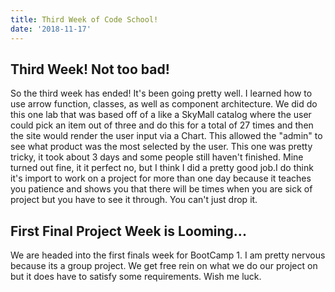 ```yaml
---
title: Third Week of Code School!
date: '2018-11-17'
---
```


## Third Week! Not too bad!
So the third week has ended! It's been going pretty well. I learned how to use arrow function, classes, as well as component architecture. We did do this one lab that was based off of a like a SkyMall catalog where the user could pick an item out of three and do this for a total of 27 times and then the site would render the user input via a Chart. This allowed the "admin" to see what product was the most selected by the user. This one was pretty tricky, it took about 3 days and some people still haven't finished. Mine turned out fine, it it perfect no, but I think I did a pretty good job.I do think it's import to work on a project for more than one day because it teaches you patience and shows you that there will be times when you are sick of project but you have to see it through. You can't just drop it. 

## First Final Project Week is Looming...
We are headed into the first finals week for BootCamp 1. I am pretty nervous because its a group project. We get free rein on what we do our project on but it does have to satisfy some requirements. Wish me luck. 